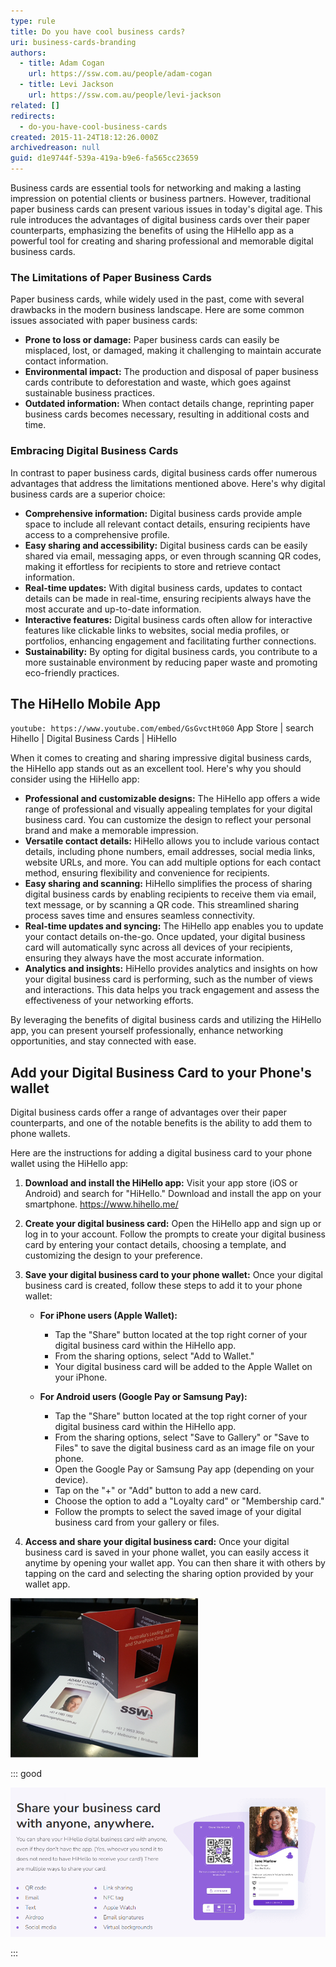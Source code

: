 ```yaml
---
type: rule
title: Do you have cool business cards?
uri: business-cards-branding
authors:
  - title: Adam Cogan
    url: https://ssw.com.au/people/adam-cogan
  - title: Levi Jackson
    url: https://ssw.com.au/people/levi-jackson
related: []
redirects:
  - do-you-have-cool-business-cards
created: 2015-11-24T18:12:26.000Z
archivedreason: null
guid: d1e9744f-539a-419a-b9e6-fa565cc23659
---
```

Business cards are essential tools for networking and making a lasting impression on potential clients or business partners. However, traditional paper business cards can present various issues in today's digital age. This rule introduces the advantages of digital business cards over their paper counterparts, emphasizing the benefits of using the HiHello app as a powerful tool for creating and sharing professional and memorable digital business cards.

### The Limitations of Paper Business Cards

Paper business cards, while widely used in the past, come with several drawbacks in the modern business landscape. Here are some common issues associated with paper business cards:

* **Prone to loss or damage:** Paper business cards can easily be misplaced, lost, or damaged, making it challenging to maintain accurate contact information.
* **Environmental impact:** The production and disposal of paper business cards contribute to deforestation and waste, which goes against sustainable business practices.
* **Outdated information:** When contact details change, reprinting paper business cards becomes necessary, resulting in additional costs and time.

### Embracing Digital Business Cards

In contrast to paper business cards, digital business cards offer numerous advantages that address the limitations mentioned above. Here's why digital business cards are a superior choice:

* **Comprehensive information:** Digital business cards provide ample space to include all relevant contact details, ensuring recipients have access to a comprehensive profile.
* **Easy sharing and accessibility:** Digital business cards can be easily shared via email, messaging apps, or even through scanning QR codes, making it effortless for recipients to store and retrieve contact information.
* **Real-time updates:** With digital business cards, updates to contact details can be made in real-time, ensuring recipients always have the most accurate and up-to-date information.
* **Interactive features:** Digital business cards often allow for interactive features like clickable links to websites, social media profiles, or portfolios, enhancing engagement and facilitating further connections.
* **Sustainability:** By opting for digital business cards, you contribute to a more sustainable environment by reducing paper waste and promoting eco-friendly practices.

## The HiHello Mobile App

`youtube: https://www.youtube.com/embed/GsGvctHt0G0`
App Store | search Hihello | Digital Business Cards | HiHello

When it comes to creating and sharing impressive digital business cards, the HiHello app stands out as an excellent tool. Here's why you should consider using the HiHello app:

* **Professional and customizable designs:** The HiHello app offers a wide range of professional and visually appealing templates for your digital business card. You can customize the design to reflect your personal brand and make a memorable impression.
* **Versatile contact details:** HiHello allows you to include various contact details, including phone numbers, email addresses, social media links, website URLs, and more. You can add multiple options for each contact method, ensuring flexibility and convenience for recipients.
* **Easy sharing and scanning:** HiHello simplifies the process of sharing digital business cards by enabling recipients to receive them via email, text message, or by scanning a QR code. This streamlined sharing process saves time and ensures seamless connectivity.
* **Real-time updates and syncing:** The HiHello app enables you to update your contact details on-the-go. Once updated, your digital business card will automatically sync across all devices of your recipients, ensuring they always have the most accurate information.
* **Analytics and insights:** HiHello provides analytics and insights on how your digital business card is performing, such as the number of views and interactions. This data helps you track engagement and assess the effectiveness of your networking efforts.

By leveraging the benefits of digital business cards and utilizing the HiHello app, you can present yourself professionally, enhance networking opportunities, and stay connected with ease.

## Add your Digital Business Card to your Phone's wallet

Digital business cards offer a range of advantages over their paper counterparts, and one of the notable benefits is the ability to add them to phone wallets.

Here are the instructions for adding a digital business card to your phone wallet using the HiHello app:

1. **Download and install the HiHello app:** Visit your app store (iOS or Android) and search for "HiHello." Download and install the app on your smartphone. https://www.hihello.me/
2. **Create your digital business card:** Open the HiHello app and sign up or log in to your account. Follow the prompts to create your digital business card by entering your contact details, choosing a template, and customizing the design to your preference.
3. **Save your digital business card to your phone wallet:** Once your digital business card is created, follow these steps to add it to your phone wallet:

   * **For iPhone users (Apple Wallet):**

     * Tap the "Share" button located at the top right corner of your digital business card within the HiHello app.
     * From the sharing options, select "Add to Wallet."
     * Your digital business card will be added to the Apple Wallet on your iPhone.
   * **For Android users (Google Pay or Samsung Pay):**

     * Tap the "Share" button located at the top right corner of your digital business card within the HiHello app.
     * From the sharing options, select "Save to Gallery" or "Save to Files" to save the digital business card as an image file on your phone.
     * Open the Google Pay or Samsung Pay app (depending on your device).
     * Tap on the "+" or "Add" button to add a new card.
     * Choose the option to add a "Loyalty card" or "Membership card."
     * Follow the prompts to select the saved image of your digital business card from your gallery or files.
4. **Access and share your digital business card:** Once your digital business card is saved in your phone wallet, you can easily access it anytime by opening your wallet app. You can then share it with others by tapping on the card and selecting the sharing option provided by your wallet app.

![Figure: Ok example: If you are going to have Paper Business cards, make sure they POP!](/rules/business-cards-branding/ssw-businesscards.png)

::: good

![Figure: Good Example - Digital Business Cards such as HiHello are awesome!](/rules/business-cards-branding/dsdsvcsd.png)

:::
